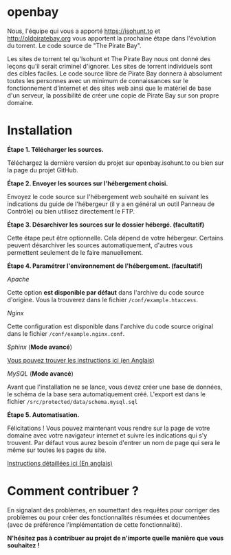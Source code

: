openbay
=======
Nous, l'équipe qui vous a apporté https://isohunt.to et http://oldpiratebay.org vous apportent la prochaine étape dans l'évolution du torrent. Le code source de "The Pirate Bay".

Les sites de torrent tel qu'Isohunt et The Pirate Bay nous ont donné des leçons qu'il serait criminel d'ignorer. Les sites de torrent individuels sont des cibles faciles.
Le code source libre de Pirate Bay donnera à absolument toutes les personnes avec un minimum de connaissances sur le fonctionnement d'internet et des sites web ainsi que le matériel de base d'un serveur, la possibilité de créer une copie de Pirate Bay sur son propre domaine. 

Installation
============

**Étape 1. Télécharger les sources.**

Téléchargez la dernière version du projet sur openbay.isohunt.to ou bien sur la page du projet GitHub.

**Étape 2. Envoyer les sources sur l'hébergement choisi.**

Envoyez le code source sur l'hébergement web souhaité en suivant les indications du guide de l'hébergeur (il y a en général un outil Panneau de Contrôle) ou bien utilisez directement le FTP.

**Étape 3. Désarchiver les sources sur le dossier hébergé. (facultatif)**

Cette étape peut être optionnelle. Cela dépend de votre hébergeur. Certains peuvent désarchiver les sources automatiquement, d'autres vous permettent seulement de le faire manuellement.

**Étape 4. Paramétrer l'environnement de l'hébergement. (facultatif)**

*Apache*

Cette option **est disponible par défaut** dans l'archive du code source d'origine. Vous la trouverez dans le fichier `/conf/example.htaccess`.

*Nginx*

Cette configuration est disponible dans l'archive du code source original dans le fichier `/conf/example.nginx.conf`.

*Sphinx* (**Mode avancé**)

[Vous pouvez trouver les instructions ici (en Anglais)](https://github.com/isohuntto/openbay/wiki/sphinx)

*MySQL* (**Mode avancé**)

Avant que l'installation ne se lance, vous devez créer une base de données, le schéma de la base sera automatiquement créé. L'export est dans le fichier `/src/protected/data/schema.mysql.sql`

**Étape 5. Automatisation.**

Félicitations ! Vous pouvez maintenant vous rendre sur la page de votre domaine avec votre navigateur internet et suivre les indications qui s'y trouvent. Par défaut vous aurez besoin d'entrer un nom de page qui sera le même sur toutes les pages du site.

[Instructions détaillées ici (En anglais)](https://github.com/isohuntto/openbay/wiki/shared-hosting-guide)

Comment contribuer ?
====================

En signalant des problèmes, en soumettant des requêtes pour corriger des problèmes ou pour créer des fonctionnalités résumées et documentées (avec de préférence l'implémentation de cette fonctionnalité).

**N'hésitez pas à contribuer au projet de n'importe quelle manière que vous souhaitez !**
